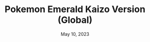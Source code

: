 ---
layout: gba
title: "Pokemon Emerald Kaizo Version (Global)"
categories:
 - approved
 - nds
 - universal
 - safe
tags:
- pokemon
- rpg
date: May 10, 2023
permalink: /games/pokemon-emerald-kaizo/play/details
publisher: (Not) Gamefreak
id: pokemon-emerald-kaizo
---